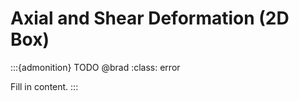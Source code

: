 # Axial and Shear Deformation (2D Box)

:::{admonition} TODO @brad
:class: error

Fill in content.
:::
